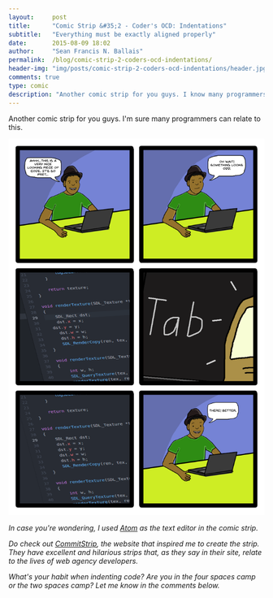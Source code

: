 ```yaml
---
layout:     post
title:      "Comic Strip &#35;2 - Coder's OCD: Indentations"
subtitle:   "Everything must be exactly aligned properly"
date:       2015-08-09 18:02
author:     "Sean Francis N. Ballais"
permalink:  /blog/comic-strip-2-coders-ocd-indentations/
header-img: "img/posts/comic-strip-2-coders-ocd-indentations/header.jpg"
comments: true
type: comic
description: "Another comic strip for you guys. I know many programmers can relate to this."
---
```


Another comic strip for you guys. I'm sure many programmers can relate to this.

![Coder's OCD: Indentations](/static/img/posts/comic-strip-2-coders-ocd-indentations/comic-strip.png)

*In case you're wondering, I used [Atom](http://www.atom.io) as the text editor in the comic strip.*

*Do check out [CommitStrip](http://www.commitstrip.com), the website that inspired me to create the strip. They have excellent and hilarious strips that, as they say in their site, relate to the lives of web agency developers.*

*What's your habit when indenting code? Are you in the four spaces camp or the two spaces camp? Let me know in the comments below.*
